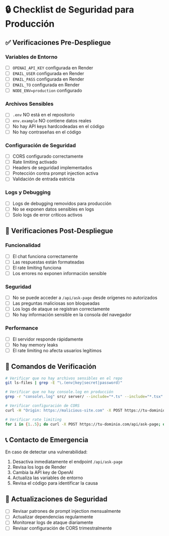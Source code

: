 # 🔒 Checklist de Seguridad para Producción

## ✅ Verificaciones Pre-Despliegue

### Variables de Entorno
- [ ] `OPENAI_API_KEY` configurada en Render
- [ ] `EMAIL_USER` configurada en Render
- [ ] `EMAIL_PASS` configurada en Render
- [ ] `EMAIL_TO` configurada en Render
- [ ] `NODE_ENV=production` configurado

### Archivos Sensibles
- [ ] `.env` NO está en el repositorio
- [ ] `env.example` NO contiene datos reales
- [ ] No hay API keys hardcodeadas en el código
- [ ] No hay contraseñas en el código

### Configuración de Seguridad
- [ ] CORS configurado correctamente
- [ ] Rate limiting activado
- [ ] Headers de seguridad implementados
- [ ] Protección contra prompt injection activa
- [ ] Validación de entrada estricta

### Logs y Debugging
- [ ] Logs de debugging removidos para producción
- [ ] No se exponen datos sensibles en logs
- [ ] Solo logs de error críticos activos

## 🚨 Verificaciones Post-Despliegue

### Funcionalidad
- [ ] El chat funciona correctamente
- [ ] Las respuestas están formateadas
- [ ] El rate limiting funciona
- [ ] Los errores no exponen información sensible

### Seguridad
- [ ] No se puede acceder a `/api/ask-page` desde orígenes no autorizados
- [ ] Las preguntas maliciosas son bloqueadas
- [ ] Los logs de ataque se registran correctamente
- [ ] No hay información sensible en la consola del navegador

### Performance
- [ ] El servidor responde rápidamente
- [ ] No hay memory leaks
- [ ] El rate limiting no afecta usuarios legítimos

## 🔧 Comandos de Verificación

```bash
# Verificar que no hay archivos sensibles en el repo
git ls-files | grep -E "\.(env|key|secret|password)"

# Verificar que no hay console.log en producción
grep -r "console\.log" src/ server/ --include="*.ts" --include="*.tsx"

# Verificar configuración de CORS
curl -H "Origin: https://malicious-site.com" -X POST https://tu-dominio.com/api/ask-page

# Verificar rate limiting
for i in {1..5}; do curl -X POST https://tu-dominio.com/api/ask-page; done
```

## 📞 Contacto de Emergencia

En caso de detectar una vulnerabilidad:
1. Desactiva inmediatamente el endpoint `/api/ask-page`
2. Revisa los logs de Render
3. Cambia la API key de OpenAI
4. Actualiza las variables de entorno
5. Revisa el código para identificar la causa

## 🔄 Actualizaciones de Seguridad

- [ ] Revisar patrones de prompt injection mensualmente
- [ ] Actualizar dependencias regularmente
- [ ] Monitorear logs de ataque diariamente
- [ ] Revisar configuración de CORS trimestralmente
